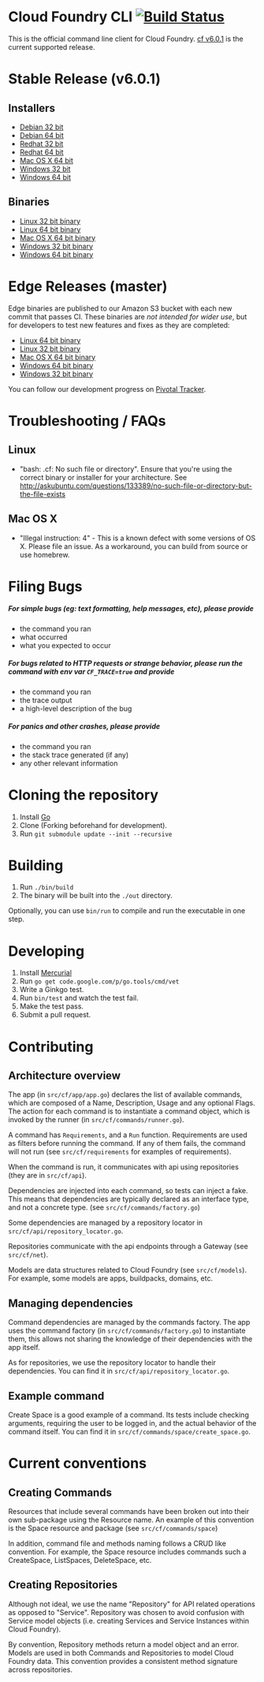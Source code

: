 Cloud Foundry CLI [![Build Status](https://travis-ci.org/cloudfoundry/cli.png?branch=master)](https://travis-ci.org/cloudfoundry/cli)
=================

This is the official command line client for Cloud Foundry. [cf v6.0.1](https://github.com/cloudfoundry/cli/releases/tag/v6.0.1) is the current supported release.

Stable Release (v6.0.1)
=======================

Installers
----------
- [Debian 32 bit](https://github.com/cloudfoundry/cli/releases/download/v6.0.2/cf-cli_i386.deb)
- [Debian 64 bit](https://github.com/cloudfoundry/cli/releases/download/v6.0.2/cf-cli_amd64.deb)
- [Redhat 32 bit](https://github.com/cloudfoundry/cli/releases/download/v6.0.2/cf-cli_i386.rpm)
- [Redhat 64 bit](https://github.com/cloudfoundry/cli/releases/download/v6.0.2/cf-cli_amd64.rpm)
- [Mac OS X 64 bit](https://github.com/cloudfoundry/cli/releases/download/v6.0.2/installer-osx-amd64.pkg)
- [Windows 32 bit](https://github.com/cloudfoundry/cli/releases/download/v6.0.2/installer-windows-386.zip)
- [Windows 64 bit](https://github.com/cloudfoundry/cli/releases/download/v6.0.2/installer-windows-amd64.zip)

Binaries
--------
- [Linux 32 bit binary](https://github.com/cloudfoundry/cli/releases/download/v6.0.2/cf-linux-386.tgz)
- [Linux 64 bit binary](https://github.com/cloudfoundry/cli/releases/download/v6.0.2/cf-linux-amd64.tgz)
- [Mac OS X 64 bit binary](https://github.com/cloudfoundry/cli/releases/download/v6.0.2/cf-darwin-amd64.tgz)
- [Windows 32 bit binary](https://github.com/cloudfoundry/cli/releases/download/v6.0.2/cf-windows-386.zip)
- [Windows 64 bit binary](https://github.com/cloudfoundry/cli/releases/download/v6.0.2/cf-windows-amd64.zip)

Edge Releases (master)
=============

Edge binaries are published to our Amazon S3 bucket with each new commit that passes CI. These binaries are *not intended for wider use*, but for developers to test new features and fixes as they are completed:
- [Linux 64 bit binary](http://go-cli.s3.amazonaws.com/cf-linux-amd64.tgz)
- [Linux 32 bit binary](http://go-cli.s3.amazonaws.com/cf-linux-386.tgz)
- [Mac OS X 64 bit binary](http://go-cli.s3.amazonaws.com/cf-darwin-amd64.tgz)
- [Windows 64 bit binary](http://go-cli.s3.amazonaws.com/cf-windows-amd64.zip)
- [Windows 32 bit binary](http://go-cli.s3.amazonaws.com/cf-windows-386.zip)

You can follow our development progress on [Pivotal Tracker](https://www.pivotaltracker.com/s/projects/892938).

Troubleshooting / FAQs
======================

Linux
-----
* "bash: .cf: No such file or directory". Ensure that you're using the correct binary or installer for your architecture. See http://askubuntu.com/questions/133389/no-such-file-or-directory-but-the-file-exists

Mac OS X
--------
* "Illegal instruction: 4" - This is a known defect with some versions of OS X. Please file an issue. As a workaround, you can build from source or use homebrew.


Filing Bugs
===========

##### For simple bugs (eg: text formatting, help messages, etc), please provide

- the command you ran
- what occurred
- what you expected to occur

##### For bugs related to HTTP requests or strange behavior, please run the command with env var `CF_TRACE=true` and provide

- the command you ran
- the trace output
- a high-level description of the bug

##### For panics and other crashes, please provide

- the command you ran
- the stack trace generated (if any)
- any other relevant information

Cloning the repository
======================

1. Install [Go](http://golang.org)
1. Clone (Forking beforehand for development).
1. Run `git submodule update --init --recursive`

Building
=======

1. Run `./bin/build`
1. The binary will be built into the `./out` directory.

Optionally, you can use `bin/run` to compile and run the executable in one step.

Developing
==========

1. Install [Mercurial](http://mercurial.selenic.com/)
1. Run `go get code.google.com/p/go.tools/cmd/vet`
1. Write a Ginkgo test.
1. Run `bin/test` and watch the test fail.
1. Make the test pass.
1. Submit a pull request.

Contributing
============

Architecture overview
---------------------

The app (in `src/cf/app/app.go`) declares the list of available commands, which are composed of a Name,
Description, Usage and any optional Flags. The action for each command is to instantiate a command object,
 which is invoked by the runner (in `src/cf/commands/runner.go`).

A command has `Requirements`, and a `Run` function. Requirements are used as filters before running the command.
If any of them fails, the command will not run (see `src/cf/requirements` for examples of requirements).

When the command is run, it communicates with api using repositories (they are in `src/cf/api`).

Dependencies are injected into each command, so tests can inject a fake. This means that dependencies are
typically declared as an interface type, and not a concrete type. (see `src/cf/commands/factory.go`)

Some dependencies are managed by a repository locator in `src/cf/api/repository_locator.go`.

Repositories communicate with the api endpoints through a Gateway (see `src/cf/net`).

Models are data structures related to Cloud Foundry (see `src/cf/models`). For example, some models are
apps, buildpacks, domains, etc.


Managing dependencies
---------------------

Command dependencies are managed by the commands factory. The app uses the command factory (in `src/cf/commands/factory.go`)
to instantiate them, this allows not sharing the knowledge of their dependencies with the app itself.

As for repositories, we use the repository locator to handle their dependencies. You can find it in `src/cf/api/repository_locator.go`.

Example command
---------------

Create Space is a good example of a command. Its tests include checking arguments, requiring the user
to be logged in, and the actual behavior of the command itself. You can find it in `src/cf/commands/space/create_space.go`.

Current conventions
===================

Creating Commands
-----------------

Resources that include several commands have been broken out into their own sub-package using the Resource name. An example
of this convention is the Space resource and package (see `src/cf/commands/space`)

In addition, command file and methods naming follows a CRUD like convention. For example, the Space resource includes commands
such a CreateSpace, ListSpaces, DeleteSpace, etc.

Creating Repositories
---------------------

Although not ideal, we use the name "Repository" for API related operations as opposed to "Service". Repository was chosen
to avoid confusion with Service model objects (i.e. creating Services and Service Instances within Cloud Foundry).

By convention, Repository methods return a model object and an error. Models are used in both Commands and Repositories
to model Cloud Foundry data. This convention provides a consistent method signature across repositories.

